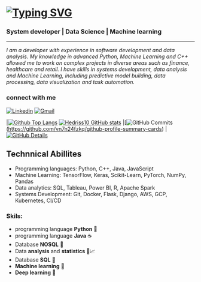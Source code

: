 # [![Typing SVG](https://readme-typing-svg.demolab.com?font=Indie+Flower&size=40&pause=1000&color=037B7B&background=FFFFFF00&vCenter=true&width=700&height=60&lines=%F0%9F%91%8B+Welcome+)](https://git.io/typing-svg)

### System developer | Data Science | Machine learning 
---
*I am a developer with experience in software development and data analysis. My knowledge in advanced Python, Machine Learning and C++ allowed me to work on complex projects in diverse areas such as finance, healthcare and retail. I have skills in systems development, data analysis and Machine Learning, including predictive model building, data processing, data visualization and task automation.*


### connect with me
[![Linkedin](https://img.shields.io/badge/-LinkedIn-%230077B5?style=for-the-badge&logo=linkedin&logoColor=white)](https://www.linkedin.com/in/hedriss10/)
[![Gmail](https://img.shields.io/badge/Gmail-D14836?style=for-the-badge&logo=gmail&logoColor=white)](mailto:hedrisgts@gmail.com "hedrisgts@gamil.com")



|[![Github Top Langs](https://github-readme-stats.vercel.app/api/top-langs/?username=Hedriss10&layout=compact&theme=dracula&hide_border=True&line_height=20&PAT_1)](https://github.com/anuraghazra/github-readme-stats) [![Hedriss10 GitHub stats](https://github-readme-stats.vercel.app/api?username=Hedriss10&layout=compact&theme=dracula&show_icons=true&hide_border=True&line_height=20&PAT_1)](https://github.com/anuraghazra/github-readme-stats) |[![GitHub Commits](http://github-profile-summary-cards.vercel.app/api/cards/productive-time?username=Hedriss10&theme=dracula&utcOffset=-3)(https://github.com/vn7n24fzkq/github-profile-summary-cards) | [![GitHub Details](http://github-profile-summary-cards.vercel.app/api/cards/profile-details?username=Hedriss10&theme=dracula)](https://github.com/vn7n24fzkq/github-profile-summary-cards) 





## Technnical Abillites 
- Programming languages: Python, C++, Java, JavaScript
- Machine Learning: TensorFlow, Keras, Scikit-Learn, PyTorch, NumPy, Pandas
- Data analytics: SQL, Tableau, Power BI, R, Apache Spark
- Systems Development: Git, Docker, Flask, Django, AWS, GCP, Kubernetes, CI/CD

### Skils:
 - programming language  **Python** 🐍
 - programming language **Java** ☕️
 - Database **NOSQL** 🐘
 - Data **analysis** and **statistics** 🎲📈
 - Database **SQL** 🐬
 - **Machine learning** 🧠
 - **Deep learning** 🤖
